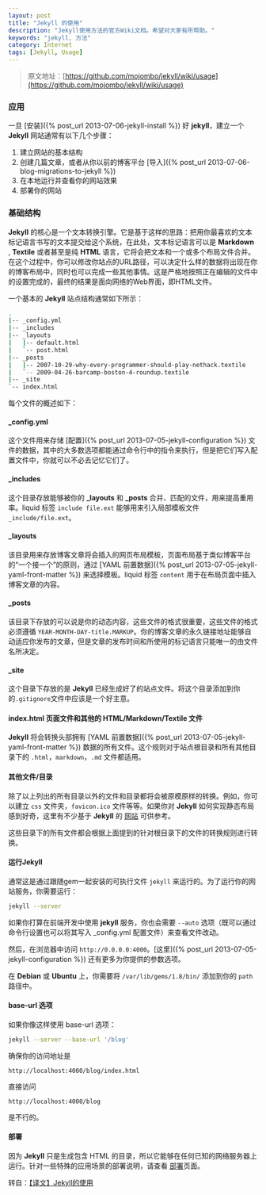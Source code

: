 ```yaml
---
layout: post
title: "Jekyll 的使用"
description: "Jekyll使用方法的官方Wiki文档。希望对大家有所帮助。"
keywords: "jekyll, 方法"
category: Internet
tags: [Jekyll, Usage]
---
```


> 原文地址：[https://github.com/mojombo/jekyll/wiki/usage](https://github.com/mojombo/jekyll/wiki/usage)

### 应用

一旦 [安装]({% post_url 2013-07-06-jekyll-install %}) 好 **jekyll**，建立一个 **Jekyll** 网站通常有以下几个步骤：

1. 建立网站的基本结构
2. 创建几篇文章，或者从你以前的博客平台 [导入]({% post_url 2013-07-06-blog-migrations-to-jekyll %})
3. 在本地运行并查看你的网站效果
4. 部署你的网站

<!-- more -->
### 基础结构

**Jekyll** 的核心是一个文本转换引擎。它是基于这样的思路：把用你最喜欢的文本标记语言书写的文本提交给这个系统，在此处，文本标记语言可以是 **Markdown** , **Textile** 或者甚至是纯 **HTML** 语言，它将会把文本和一个或多个布局文件合并。在这个过程中，你可以修改你站点的URL路径，可以决定什么样的数据将出现在你的博客布局中，同时也可以完成一些其他事情。这是严格地按照正在编辑的文件中的设置完成的，最终的结果是面向网络的Web界面，即HTML文件。

一个基本的 **Jekyll** 站点结构通常如下所示：

```bash
.
|-- _config.yml
|-- _includes
|-- _layouts
|   |-- default.html
|   `-- post.html
|-- _posts
|   |-- 2007-10-29-why-every-programmer-should-play-nethack.textile
|   `-- 2009-04-26-barcamp-boston-4-roundup.textile
|-- _site
`-- index.html

```

每个文件的概述如下：

#### \_config.yml

这个文件用来存储 [配置]({% post_url 2013-07-05-jekyll-configuration %}) 文件的数据，其中的大多数选项都能通过命令行中的指令来执行，但是把它们写入配置文件中，你就可以不必去记忆它们了。

#### \_includes

这个目录存放能够被你的 **_layouts** 和 **_posts** 合并、匹配的文件，用来提高重用率。liquid 标签 `include file.ext` 能够用来引入局部模板文件 `_include/file.ext`。

#### \_layouts

该目录用来存放博客文章将会插入的网页布局模板，页面布局基于类似博客平台的“一个接一个”的原则，通过 [YAML 前置数据]({% post_url 2013-07-05-jekyll-yaml-front-matter %}) 来选择模板。liquid 标签 `content` 用于在布局页面中插入博客文章的内容。

#### \_posts

该目录下存放的可以说是你的动态内容，这些文件的格式很重要，这些文件的格式必须遵循 `YEAR-MONTH-DAY-title.MARKUP`。你的博客文章的永久链接地址能够自动适应你发布的文章，但是文章的发布时间和所使用的标记语言只能唯一的由文件名所决定。

#### \_site

这个目录下存放的是 **Jekyll** 已经生成好了的站点文件。将这个目录添加到你的`.gitignore`文件中应该是一个好主意。

#### index.html 页面文件和其他的 HTML/Markdown/Textile 文件

**Jekyll** 将会转换头部拥有 [YAML 前置数据]({% post_url 2013-07-05-jekyll-yaml-front-matter %}) 数据的所有文件。这个规则对于站点根目录和所有其他目录下的 `.html`，`markdown`，`.md` 文件都适用。

#### 其他文件/目录

除了以上列出的所有目录以外的文件和目录都将会被原模原样的转换。例如，你可以建立 `css` 文件夹，`favicon.ico` 文件等等。如果你对 **Jekyll** 如何实现静态布局感到好奇，这里有不少基于 **Jekyll** 的 [网站](https://github.com/mojombo/jekyll/wiki/Sites) 可供参考。

这些目录下的所有文件都会根据上面提到的针对根目录下的文件的转换规则进行转换。

#### 运行Jekyll

通常这是通过跟随gem一起安装的可执行文件 `jekyll` 来运行的。为了运行你的网站服务，你需要运行：

```bash
jekyll --server
```

如果你打算在前端开发中使用 **jekyll** 服务，你也会需要 `--auto` 选项（既可以通过命令行设置也可以将其写入 _config.yml 配置文件）来查看文件改动。

然后，在浏览器中访问 `http://0.0.0.0:4000`。[这里]({% post_url 2013-07-05-jekyll-configuration %}) 还有更多为你提供的参数选项。

在 **Debian** 或 **Ubuntu** 上，你需要将 `/var/lib/gems/1.8/bin/` 添加到你的 `path` 路径中。

#### base-url 选项

如果你像这样使用 base-url 选项：

```bash
jekyll --server --base-url '/blog'
```

确保你的访问地址是

`http://localhost:4000/blog/index.html`

直接访问

`http://localhost:4000/blog`

是不行的。

#### 部署

因为 **Jekyll** 只是生成包含 HTML 的目录，所以它能够在任何已知的网络服务器上运行。针对一些特殊的应用场景的部署说明，请查看 [部署](https://github.com/mojombo/jekyll/wiki/Deployment)页面。

转自：[【译文】Jekyll的使用](http://zhouyichu.com/%E7%BF%BB%E8%AF%91/Jekyll-Wiki-Usage.html)
